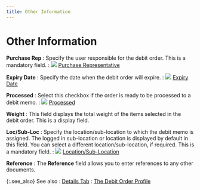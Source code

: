 ```yaml
---
title: Other Information
---
```


# Other Information


**Purchase Rep**
: Specify the user responsible for the debit order.  This is a mandatory field.
: ![]({{site.pp_baseurl}}/img/lens.gif) [Purchase  Representative]({{site.pp_baseurl}}/return-proc/doc-prof/contents/tabs/details/other-information/purchase_representative_pr.html)


**Expiry Date**
: Specify the date when the debit order will expire.
: ![]({{site.pp_baseurl}}/img/lens.gif) [Expiry  Date]({{site.pp_baseurl}}/return-proc/doc-prof/contents/tabs/details/other-information/expiry_date_pr.html)


**Processed**
: Select this checkbox if the order is ready to be  processed to a debit memo.
: ![]({{site.pp_baseurl}}/img/lens.gif) [Processed]({{site.pp_baseurl}}/return-proc/doc-prof/contents/tabs/details/other-information/processed_pr.html)


**Weight**
: This field displays the total weight of the items  selected in the debit order. This is a display field.


**Loc/Sub-Loc**
: Specify the location/sub-location to which the debit  memo is assigned. The logged in sub-location or location is displayed  by default in this field. You can select a different location/sub-location,  if required. This is a mandatory field.
: ![]({{site.pp_baseurl}}/img/lens.gif) [Location/Sub-Location]({{site.pp_baseurl}}/return-proc/doc-prof/contents/document-information/department_pr1.html)


**Reference**
: The **Reference**  field allows you to enter references to any other documents.


{:.see_also}
See also
: [Details  Tab]({{site.pp_baseurl}}/misc/details_dtv_do_step_by_step.html)
: [The Debit  Order Profile]({{site.pp_baseurl}}/return-proc/dos/create-debit-order/the-debit-order-profile/the_debit_order_profile.html)
